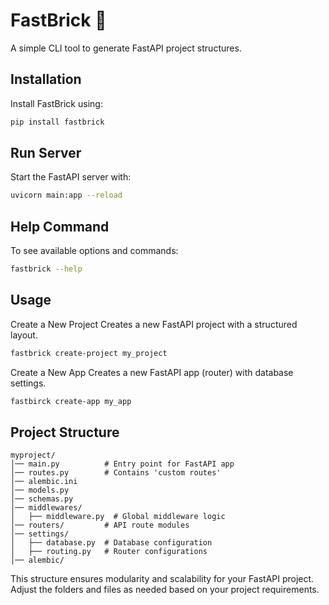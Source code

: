 # FastBrick 🚀

A simple CLI tool to generate FastAPI project structures.

## Installation

Install FastBrick using:
```sh
pip install fastbrick
```

## Run Server

Start the FastAPI server with:
```sh
uvicorn main:app --reload
```

## Help Command

To see available options and commands:
```sh
fastbrick --help
```

## Usage
Create a New Project
Creates a new FastAPI project with a structured layout.
```sh
fastbrick create-project my_project
```
Create a New App
Creates a new FastAPI app (router) with database settings.

```sh
fastbirck create-app my_app
```

## Project Structure

```
myproject/
│── main.py          # Entry point for FastAPI app
│── routes.py        # Contains 'custom routes'
│── alembic.ini
│── models.py
│── schemas.py
│── middlewares/
│   ├── middleware.py  # Global middleware logic
│── routers/         # API route modules
│── settings/
│   ├── database.py  # Database configuration
│   ├── routing.py   # Router configurations
│── alembic/
```

This structure ensures modularity and scalability for your FastAPI project. Adjust the folders and files as needed based on your project requirements.

